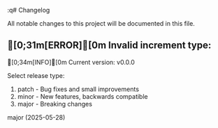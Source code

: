:q# Changelog

All notable changes to this project will be documented in this file.

## [0;31m[ERROR][0m Invalid increment type: 
[0;34m[INFO][0m Current version: v0.0.0

Select release type:
  1) patch - Bug fixes and small improvements
  2) minor - New features, backwards compatible
  3) major - Breaking changes

major (2025-05-28)

